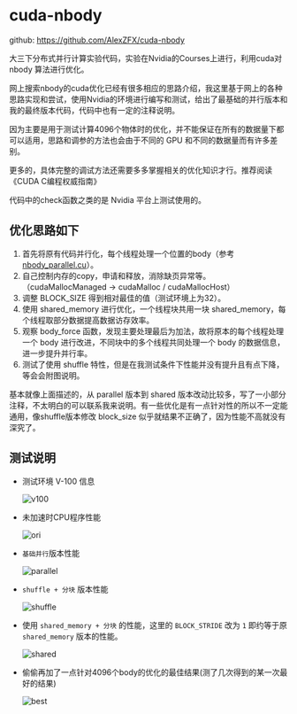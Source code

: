# cuda-nbody

github: https://github.com/AlexZFX/cuda-nbody

大三下分布式并行计算实验代码，实验在Nvidia的Courses上进行，利用cuda对 nbody 算法进行优化。

网上搜索nbody的cuda优化已经有很多相应的思路介绍，我这里基于网上的各种思路实现和尝试，使用Nvidia的环境进行编写和测试，给出了最基础的并行版本和我的最终版本代码，代码中也有一定的注释说明。

因为主要是用于测试计算4096个物体时的优化，并不能保证在所有的数据量下都可以适用，思路和调参的方法也会由于不同的 GPU 和不同的数据量而有许多差别。

更多的，具体完整的调试方法还需要多多掌握相关的优化知识才行。推荐阅读《CUDA C编程权威指南》

代码中的check函数之类的是 Nvidia 平台上测试使用的。

## 优化思路如下

1. 首先将原有代码并行化，每个线程处理一个位置的body（参考[nbody_parallel.cu](./src/noby_parallel.cu)）。
2. 自己控制内存的copy，申请和释放，消除缺页异常等。（cudaMallocManaged -> cudaMalloc / cudaMallocHost）
3. 调整 BLOCK_SIZE 得到相对最佳的值（测试环境上为32）。
4. 使用 shared_memory 进行优化，一个线程块共用一块 shared_memory，每个线程取部分数据提高数据访存效率。
5. 观察 body_force 函数，发现主要处理最后为加法，故将原本的每个线程处理一个 body 进行改进，不同块中的多个线程共同处理一个 body 的数据信息，进一步提升并行率。
6. 测试了使用 shuffle 特性，但是在我测试条件下性能并没有提升且有点下降，等会会附图说明。

基本就像上面描述的，从 parallel 版本到 shared 版本改动比较多，写了一小部分注释，不太明白的可以联系我来说明。有一些优化是有一点针对性的所以不一定能通用，像shuffle版本修改 block_size 似乎就结果不正确了，因为性能不高就没有深究了。

## 测试说明
* 测试环境 V-100 信息

    ![v100](./pic/V100.png)

* 未加速时CPU程序性能

    ![ori](./pic/ori.png)

* `基础并行`版本性能
  
    ![parallel](./pic/parallel.png)

* `shuffle + 分块` 版本性能
  
    ![shuffle](./pic/shuffle.png)

* 使用 `shared_memory + 分块` 的性能，这里的        `BLOCK_STRIDE` 改为 `1` 即约等于原 `shared_memory` 版本的性能。
  
    ![shared](./pic/shared.png)

* 偷偷再加了一点针对4096个body的优化的最佳结果(测了几次得到的某一次最好的结果)
  
    ![best](./pic/best.png)